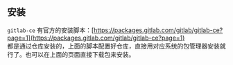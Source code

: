 ## 安装  
`gitlab-ce` 有官方的安装脚本：[https://packages.gitlab.com/gitlab/gitlab-ce?page=1](https://packages.gitlab.com/gitlab/gitlab-ce?page=1)  
都是通过仓库安装的，上面的脚本配置好仓库，直接用对应系统的包管理器安装就行了。也可以在上面的页面直接下载包来安装。